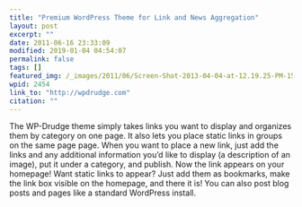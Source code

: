 ```yaml
---
title: "Premium WordPress Theme for Link and News Aggregation"
layout: post
excerpt: ""
date: 2011-06-16 23:33:09
modified: 2019-01-04 04:54:07
permalink: false
tags: []
featured_img: /_images/2011/06/Screen-Shot-2013-04-04-at-12.19.25-PM-150x150.png
wpid: 2454
link_to: "http://wpdrudge.com"
citation: ""
---
```



The WP-Drudge theme simply takes links you want to display and organizes them by category on one page. It also lets you place static links in groups on the same page page. When you want to place a new link, just add the links and any additional information you’d like to display (a description of an image), put it under a category, and publish. Now the link appears on your homepage! Want static links to appear? Just add them as bookmarks, make the link box visible on the homepage, and there it is! You can also post blog posts and pages like a standard WordPress install.
